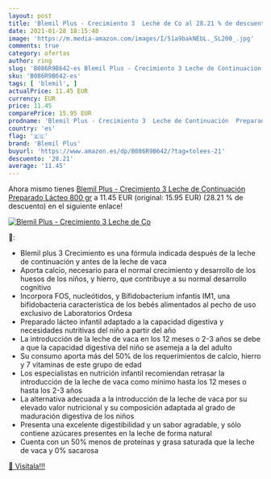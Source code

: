 ```yaml
---
layout: post
title: 'Blemil Plus - Crecimiento 3  Leche de Co al 28.21 % de descuento'
date: 2021-01-28 18:15:48
image: 'https://m.media-amazon.com/images/I/51a9bakNEbL._SL200_.jpg'
comments: true
category: ofertas
author: ring
slug: 'B086R9B642-es Blemil Plus - Crecimiento 3 Leche de Continuación...'
sku: 'B086R9B642-es'
tags: [ 'blemil', ]
actualPrice: 11.45 EUR
currency: EUR
price: 11.45
comparePrice: 15.95 EUR
prodname: 'Blemil Plus - Crecimiento 3  Leche de Continuación  Preparado Lácteo  800 gr'
country: 'es'
flag: '🇪🇸'
brand: 'Blemil Plus'
buyurl: 'https://www.amazon.es/dp/B086R9B642/?tag=tolees-21'
descuento: '28.21'
average: '11.45'
---
```


Ahora mismo tienes [Blemil Plus - Crecimiento 3  Leche de Continuación  Preparado Lácteo  800 gr](https://www.amazon.es/dp/B086R9B642/?tag=tolees-21) a 11.45 EUR (original: 15.95 EUR) (28.21 %  de descuento) en el siguiente enlace!

[![Blemil Plus - Crecimiento 3  Leche de Co](https://m.media-amazon.com/images/I/51a9bakNEbL._SL200_.jpg)](https://www.amazon.es/dp/B086R9B642/?tag=tolees-21)

🔎:

- Blemil plus 3 Crecimiento es una fórmula indicada después de la leche de continuación y antes de la leche de vaca
- Aporta calcio, necesario para el normal crecimiento y desarrollo de los huesos de los niños, y hierro, que contribuye a su normal desarrollo cognitivo
- Incorpora FOS, nucleótidos, y Bifidobacterium infantis IM1, una bifidobacteria característica de los bebés alimentados al pecho de uso exclusivo de Laboratorios Ordesa
- Preparado lácteo infantil adaptado a la capacidad digestiva y necesidades nutritivas del niño a partir del año
- La introducción de la leche de vaca en los 12 meses o 2-3 años se debe a que la capacidad digestiva del niño se asemeja a la del adulto
- Su consumo aporta más del 50% de los requerimientos de calcio, hierro y 7 vitaminas de este grupo de edad
- Los especialistas en nutrición infantil recomiendan retrasar la introducción de la leche de vaca como mínimo hasta los 12 meses o hasta los 2-3 años
- La alternativa adecuada a la introducción de la leche de vaca por su elevado valor nutricional y su composición adaptada al grado de maduración digestiva de los niños
- Presenta una excelente digestibilidad y un sabor agradable, y sólo contiene azúcares presentes en la leche de forma natural
- Cuenta con un 50% menos de proteínas y grasa saturada que la leche de vaca y 0% sacarosa

[🛒 Visítala!!!](https://www.amazon.es/dp/B086R9B642/?tag=tolees-21)
